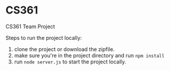 # CS361
CS361 Team Project

Steps to run the project locally:

1. clone the project or download the zipfile. 
2. make sure you're in the project directory and run `npm install`
3. run `node server.js` to start the project locally.
